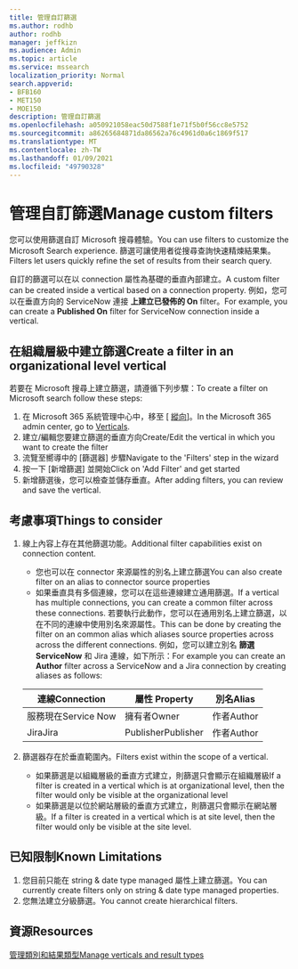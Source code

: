 ```yaml
---
title: 管理自訂篩選
ms.author: rodhb
author: rodhb
manager: jeffkizn
ms.audience: Admin
ms.topic: article
ms.service: mssearch
localization_priority: Normal
search.appverid:
- BFB160
- MET150
- MOE150
description: 管理自訂篩選
ms.openlocfilehash: a050921058eac50d7588f1e71f5b0f56cc8e5752
ms.sourcegitcommit: a86265684871da86562a76c4961d0a6c1869f517
ms.translationtype: MT
ms.contentlocale: zh-TW
ms.lasthandoff: 01/09/2021
ms.locfileid: "49790328"
---
```

# <a name="manage-custom-filters"></a><span data-ttu-id="f42be-103">管理自訂篩選</span><span class="sxs-lookup"><span data-stu-id="f42be-103">Manage custom filters</span></span>

<span data-ttu-id="f42be-104">您可以使用篩選自訂 Microsoft 搜尋體驗。</span><span class="sxs-lookup"><span data-stu-id="f42be-104">You can use filters to customize the Microsoft Search experience.</span></span> <span data-ttu-id="f42be-105">篩選可讓使用者從搜尋查詢快速精煉結果集。</span><span class="sxs-lookup"><span data-stu-id="f42be-105">Filters let users quickly refine the set of results from their search query.</span></span>

<span data-ttu-id="f42be-106">自訂的篩選可以在以 connection 屬性為基礎的垂直內部建立。</span><span class="sxs-lookup"><span data-stu-id="f42be-106">A custom filter can be created inside a vertical based on a connection property.</span></span> <span data-ttu-id="f42be-107">例如，您可以在垂直方向的 ServiceNow 連接 **上建立已發佈的 On** filter。</span><span class="sxs-lookup"><span data-stu-id="f42be-107">For example, you can create a **Published On** filter for ServiceNow connection inside a vertical.</span></span>

## <a name="create-a-filter-in-an-organizational-level-vertical"></a><span data-ttu-id="f42be-108">在組織層級中建立篩選</span><span class="sxs-lookup"><span data-stu-id="f42be-108">Create a filter in an organizational level vertical</span></span>

<span data-ttu-id="f42be-109">若要在 Microsoft 搜尋上建立篩選，請遵循下列步驟：</span><span class="sxs-lookup"><span data-stu-id="f42be-109">To create a filter on Microsoft search follow these steps:</span></span>

1. <span data-ttu-id="f42be-110">在 Microsoft 365 系統管理中心中，移至 [ [縱向](https://admin.microsoft.com/Adminportal/Home#/MicrosoftSearch/verticals)]。</span><span class="sxs-lookup"><span data-stu-id="f42be-110">In the Microsoft 365 admin center, go to [Verticals](https://admin.microsoft.com/Adminportal/Home#/MicrosoftSearch/verticals).</span></span>
1. <span data-ttu-id="f42be-111">建立/編輯您要建立篩選的垂直方向</span><span class="sxs-lookup"><span data-stu-id="f42be-111">Create/Edit the vertical in which you want to create the filter</span></span>
1. <span data-ttu-id="f42be-112">流覽至嚮導中的 [篩選器] 步驟</span><span class="sxs-lookup"><span data-stu-id="f42be-112">Navigate to the 'Filters' step in the wizard</span></span>
1. <span data-ttu-id="f42be-113">按一下 [新增篩選] 並開始</span><span class="sxs-lookup"><span data-stu-id="f42be-113">Click on 'Add Filter' and get started</span></span>
1. <span data-ttu-id="f42be-114">新增篩選後，您可以檢查並儲存垂直。</span><span class="sxs-lookup"><span data-stu-id="f42be-114">After adding filters, you can review and save the vertical.</span></span>

## <a name="things-to-consider"></a><span data-ttu-id="f42be-115">考慮事項</span><span class="sxs-lookup"><span data-stu-id="f42be-115">Things to consider</span></span>

1. <span data-ttu-id="f42be-116">線上內容上存在其他篩選功能。</span><span class="sxs-lookup"><span data-stu-id="f42be-116">Additional filter capabilities exist on connection content.</span></span>

    - <span data-ttu-id="f42be-117">您也可以在 connector 來源屬性的別名上建立篩選</span><span class="sxs-lookup"><span data-stu-id="f42be-117">You can also create filter on an alias to connector source properties</span></span>
    - <span data-ttu-id="f42be-118">如果垂直具有多個連線，您可以在這些連線建立通用篩選。</span><span class="sxs-lookup"><span data-stu-id="f42be-118">If a vertical has multiple connections, you can create a common filter across these connections.</span></span> <span data-ttu-id="f42be-119">若要執行此動作，您可以在通用別名上建立篩選，以在不同的連線中使用別名來源屬性。</span><span class="sxs-lookup"><span data-stu-id="f42be-119">This can be done by creating the filter on an common alias which aliases source properties across across the different connections.</span></span> <span data-ttu-id="f42be-120">例如，您可以建立別名 **篩選 ServiceNow** 和 Jira 連線，如下所示：</span><span class="sxs-lookup"><span data-stu-id="f42be-120">For example you can create an **Author** filter across a ServiceNow and a Jira connection by creating aliases as follows:</span></span>

    | <span data-ttu-id="f42be-121">連線</span><span class="sxs-lookup"><span data-stu-id="f42be-121">Connection</span></span> | <span data-ttu-id="f42be-122">屬性	</span><span class="sxs-lookup"><span data-stu-id="f42be-122">Property</span></span> | <span data-ttu-id="f42be-123">別名</span><span class="sxs-lookup"><span data-stu-id="f42be-123">Alias</span></span> |
    | --- | --- | --- |
    | <span data-ttu-id="f42be-124">服務現在</span><span class="sxs-lookup"><span data-stu-id="f42be-124">Service Now</span></span> | <span data-ttu-id="f42be-125">擁有者</span><span class="sxs-lookup"><span data-stu-id="f42be-125">Owner</span></span> | <span data-ttu-id="f42be-126">作者</span><span class="sxs-lookup"><span data-stu-id="f42be-126">Author</span></span> |
    | <span data-ttu-id="f42be-127">Jira</span><span class="sxs-lookup"><span data-stu-id="f42be-127">Jira</span></span> | <span data-ttu-id="f42be-128">Publisher</span><span class="sxs-lookup"><span data-stu-id="f42be-128">Publisher</span></span> | <span data-ttu-id="f42be-129">作者</span><span class="sxs-lookup"><span data-stu-id="f42be-129">Author</span></span> |

1. <span data-ttu-id="f42be-130">篩選器存在於垂直範圍內。</span><span class="sxs-lookup"><span data-stu-id="f42be-130">Filters exist within the scope of a vertical.</span></span>

    - <span data-ttu-id="f42be-131">如果篩選是以組織層級的垂直方式建立，則篩選只會顯示在組織層級</span><span class="sxs-lookup"><span data-stu-id="f42be-131">If a filter is created in a vertical which is at organizational level, then the filter would only be visible at the organizational level</span></span>
    - <span data-ttu-id="f42be-132">如果篩選是以位於網站層級的垂直方式建立，則篩選只會顯示在網站層級。</span><span class="sxs-lookup"><span data-stu-id="f42be-132">If a filter is created in a vertical which is at site level, then the filter would only be visible at the site level.</span></span>

## <a name="known-limitations"></a><span data-ttu-id="f42be-133">已知限制</span><span class="sxs-lookup"><span data-stu-id="f42be-133">Known Limitations</span></span>

1. <span data-ttu-id="f42be-134">您目前只能在 string & date type managed 屬性上建立篩選。</span><span class="sxs-lookup"><span data-stu-id="f42be-134">You can currently create filters only on string & date type managed properties.</span></span>
1. <span data-ttu-id="f42be-135">您無法建立分級篩選。</span><span class="sxs-lookup"><span data-stu-id="f42be-135">You cannot create hierarchical filters.</span></span>

## <a name="resources"></a><span data-ttu-id="f42be-136">資源</span><span class="sxs-lookup"><span data-stu-id="f42be-136">Resources</span></span>

[<span data-ttu-id="f42be-137">管理類別和結果類型</span><span class="sxs-lookup"><span data-stu-id="f42be-137">Manage verticals and result types</span></span>](customize-search-page.md)
